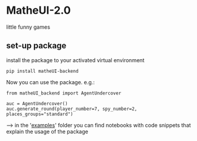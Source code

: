# MatheUI-2.0
little funny games

## set-up package

install the package to your activated virtual environment

```
pip install matheUI-backend
```

Now you can use the package. e.g.:

```
from matheUI_backend import AgentUndercover

auc = AgentUndercover()
auc.generate_round(player_number=7, spy_number=2, places_groups="standard")
```

--> in the '[examples](https://github.com/Priapos1004/MatheUI-2.0_backend/tree/main/examples)' folder you can find notebooks with code snippets that explain the usage of the package
